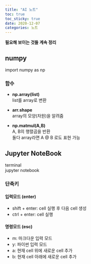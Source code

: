 ```yaml
---
title: "AI 노트"
toc: true
toc_sticky: true
date: 2020-12-07
categories: 노트
---
```


**필요해 보이는 것들 계속 정리**  

## numpy

import numpy as np  

### 함수
- **np.array(list)**  
list를 array로 변환  

- **arr.shape**  
array의 모양(차원)을 알려줌  

- **np.matmul(A,B)**  
A, B의 행렬곱을 반환  
둘다 array라면 A @ B 로도 표현 가능  





## Jupyter NoteBook

terminal  
jupyter notebook  

### 단축키  

#### 입력모드 (enter)
- shift + enter: cell 실행 후 다음 cell 생성
- ctrl + enter: cell 실행

#### 명령모드 (esc)  
- m: 마크다운 입력 모드  
- y: 파이썬 입력 모드  
- a: 현재 cell 위에 새로운 cell 추가
- b: 현재 cell 아래에 새로운 cell 추가





